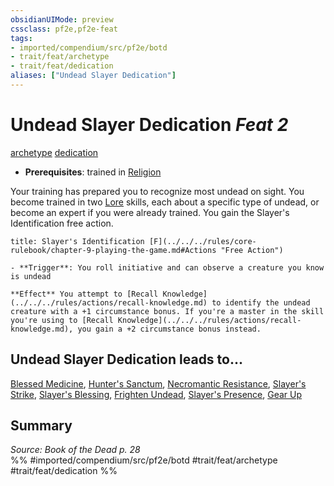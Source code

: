 ```yaml
---
obsidianUIMode: preview
cssclass: pf2e,pf2e-feat
tags:
- imported/compendium/src/pf2e/botd
- trait/feat/archetype
- trait/feat/dedication
aliases: ["Undead Slayer Dedication"]
---
```

# Undead Slayer Dedication  *Feat 2*  
[archetype](archetype.md)  [dedication](dedication.md)  

- **Prerequisites**: trained in [Religion](../skills.md#Religion)

Your training has prepared you to recognize most undead on sight. You become trained in two [Lore](../skills.md#Lore) skills, each about a specific type of undead, or become an expert if you were already trained. You gain the Slayer's Identification free action.

```ad-embed-ability
title: Slayer's Identification [F](../../../rules/core-rulebook/chapter-9-playing-the-game.md#Actions "Free Action")

- **Trigger**: You roll initiative and can observe a creature you know is undead

**Effect** You attempt to [Recall Knowledge](../../../rules/actions/recall-knowledge.md) to identify the undead creature with a +1 circumstance bonus. If you're a master in the skill you're using to [Recall Knowledge](../../../rules/actions/recall-knowledge.md), you gain a +2 circumstance bonus instead.
```

## Undead Slayer Dedication leads to...

[Blessed Medicine](blessed-medicine-botd.md), [Hunter's Sanctum](hunters-sanctum-botd.md), [Necromantic Resistance](necromantic-resistance-botd.md), [Slayer's Strike](slayers-strike-botd.md), [Slayer's Blessing](slayers-blessing-botd.md), [Frighten Undead](frighten-undead-botd.md), [Slayer's Presence](slayers-presence-botd.md), [Gear Up](gear-up-botd.md)

## Summary

*Source: Book of the Dead p. 28*  
%% #imported/compendium/src/pf2e/botd #trait/feat/archetype #trait/feat/dedication %%
